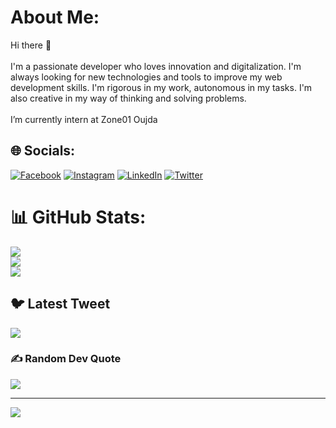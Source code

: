 #  About Me:
Hi there 👋<br><br>I'm a passionate developer who loves innovation and digitalization. I'm always looking for new technologies and tools to improve my web development skills. I'm rigorous in my work, autonomous in my tasks. I'm also creative in my way of thinking and solving problems.<br><br>I’m currently intern at Zone01 Oujda<br>


## 🌐 Socials:
[![Facebook](https://img.shields.io/badge/Facebook-%231877F2.svg?logo=Facebook&logoColor=white)](https://facebook.com/hamza.maax) [![Instagram](https://img.shields.io/badge/Instagram-%23E4405F.svg?logo=Instagram&logoColor=white)](https://instagram.com/hamzamaach_) [![LinkedIn](https://img.shields.io/badge/LinkedIn-%230077B5.svg?logo=linkedin&logoColor=white)](https://linkedin.com/in/hamzamaach) [![Twitter](https://img.shields.io/badge/Twitter-%231DA1F2.svg?logo=Twitter&logoColor=white)](https://twitter.com/hamza_maax) 

# 📊 GitHub Stats:
![](https://github-readme-stats.vercel.app/api?username=hamzamaach&theme=tokyonight&hide_border=false&include_all_commits=true&count_private=true)<br/>
![](https://github-readme-streak-stats.herokuapp.com/?user=hamzamaach&theme=tokyonight&hide_border=false)<br/>
![](https://github-readme-stats.vercel.app/api/top-langs/?username=hamzamaach&theme=tokyonight&hide_border=false&include_all_commits=true&count_private=true&layout=compact)

## 🐦 Latest Tweet
[![](https://gtce.itsvg.in/api?username=hamza_maax)](https://github.com/VishwaGauravIn/github-twitter-card-embed)

### ✍️ Random Dev Quote
![](https://quotes-github-readme.vercel.app/api?type=horizontal&theme=radical)

---
![](https://visitcount.itsvg.in/api?id=hamzamaach&label=Profile%20Views&color=6&icon=5&pretty=true)


